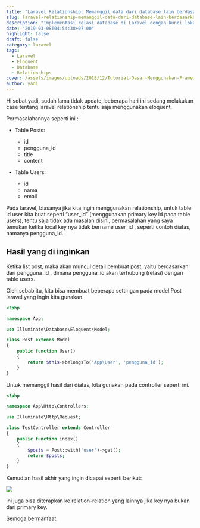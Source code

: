 ```yaml
---
title: "Laravel Relationship: Memanggil data dari database lain berdasarkan localkey"
slug: laravel-relationship-memanggil-data-dari-database-lain-berdasarkan-localkey
description: "Implementasi relasi database di Laravel dengan kunci lokal kustom. Pelajari cara memanggil data antar tabel berdasarkan field pengguna_id."
date: "2019-03-08T04:54:38+07:00"
highlight: false
draft: false
category: laravel
tags:
  - Laravel
  - Eloquent
  - Database
  - Relationships
cover: /assets/images/uploads/2018/12/Tutorial-Dasar-Menggunakan-Framework-Laravel.png
author: yadi
---
```


Hi sobat yadi, sudah lama tidak update, beberapa hari ini sedang melakukan case tentang laravel relationship tentu saja menggunakan eloquent.

Permasalahannya seperti ini :

* Table Posts:
  * id
  * pengguna_id
  * title
  * content


* Table Users:
  * id
  * nama
  * email


Pada laravel, biasanya jika kita ingin menggunakan relationship, untuk table id user kita buat seperti “user_id” (menggunakan primary key id pada table users), tentu saja tidak ada masalah disini, permasalahan yang saya temukan ketika local key nya tidak bername user_id , seperti contoh diatas, namanya pengguna_id.

## Hasil yang di inginkan
Ketika list post, maka akan muncul detail pembuat post, yaitu berdasarkan dari pengguna_id , dimana pengguna_id akan terhubung (relasi) dengan table users.

Oleh sebab itu, kita bisa membuat beberapa settingan pada model Post laravel yang ingin kita gunakan.

```php
<?php

namespace App;

use Illuminate\Database\Eloquent\Model;

class Post extends Model
{
    public function User()
    {
        return $this->belongsTo('App\User', 'pengguna_id');
    }
}
```

Untuk memanggil hasil dari diatas, kita gunakan pada controller seperti ini.

```php
<?php

namespace App\Http\Controllers;

use Illuminate\Http\Request;

class TestController extends Controller
{
    public function index()
    {
        $posts = Post::with('user')->get();
        return $posts;
    }
}
```

Kemudian hasil akhir yang ingin dicapai seperti berikut:

![](/assets/images/uploads/2019/03/Selection_00936.png)

ini juga bisa diterapkan ke relation-relation yang lainnya jika key nya bukan dari primary key.

Semoga bermanfaat.
